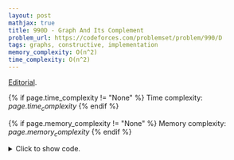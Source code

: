 ```yaml
---
layout: post
mathjax: true
title: 990D - Graph And Its Complement
problem_url: https://codeforces.com/problemset/problem/990/D
tags: graphs, constructive, implementation
memory_complexity: O(n^2)
time_complexity: O(n^2)
---
```


[Editorial](https://codeforces.com/blog/entry/59962).


{% if page.time_complexity != "None" %}
Time complexity: ${{ page.time_complexity }}$
{% endif %}

{% if page.memory_complexity != "None" %}
Memory complexity: ${{ page.memory_complexity }}$
{% endif %}

<details>
<summary>
<p style="display:inline">Click to show code.</p>
</summary>
```cpp
{% raw %}
using namespace std;
using ll = long long;
using ii = pair<int, int>;
using vi = vector<int>;
pair<bool, vector<vi>> solve(int n, int a, int b)
{
    if (min(a, b) != 1 or (a == b and (n == 2 or n == 3)))
        return {false, {}};
    vector<vi> ans(n, vi(n, 0));
    bool rev = false;
    if (a < b)
    {
        rev = true;
        swap(a, b);
    }
    for (int i = 0; i < n - a; ++i)
        ans[i][i + 1] = ans[i + 1][i] = 1;
    if (rev)
    {
        for (int i = 0; i < n; ++i)
        {
            for (int j = 0; j < n; ++j)
            {
                if (i == j)
                    continue;
                ans[i][j] = 1 - ans[i][j];
            }
        }
    }
    return {true, ans};
}
int main(void)
{
    ios::sync_with_stdio(false), cin.tie(NULL);
    int n, a, b;
    cin >> n >> a >> b;
    if (auto [flag, mat] = solve(n, a, b); flag)
    {
        cout << "YES" << endl;
        for (auto row : mat)
        {
            for (auto x : row)
                cout << x;
            cout << endl;
        }
    }
    else
        cout << "NO" << endl;
    return 0;
}

{% endraw %}
```
</details>

